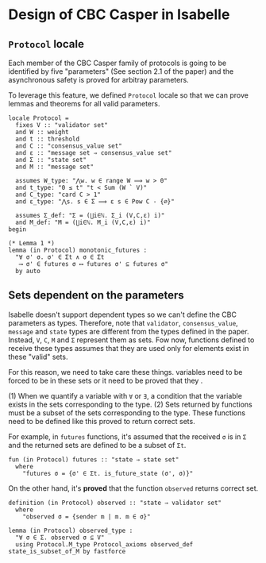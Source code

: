 # Design of CBC Casper in Isabelle
## `Protocol` locale
Each member of the CBC Casper family of protocols is going to be identified by five "parameters" (See section 2.1 of the paper) and the asynchronous safety is proved for arbitray parameters.

To leverage this feature, we defined `Protocol` locale so that we can prove lemmas and theorems for all valid parameters.

```
locale Protocol =
  fixes V :: "validator set"
  and W :: weight
  and t :: threshold
  and C :: "consensus_value set"
  and ε :: "message set ⇒ consensus_value set"
  and Σ :: "state set"
  and M :: "message set"

  assumes W_type: "⋀w. w ∈ range W ⟹ w > 0"
  and t_type: "0 ≤ t" "t < Sum (W ` V)"
  and C_type: "card C > 1"
  and ε_type: "⋀s. s ∈ Σ ⟹ ε s ∈ Pow C - {∅}"

  assumes Σ_def: "Σ = (⋃i∈ℕ. Σ_i (V,C,ε) i)"
  and M_def: "M = (⋃i∈ℕ. M_i (V,C,ε) i)"
begin
```

```
(* Lemma 1 *)
lemma (in Protocol) monotonic_futures :
  "∀ σ' σ. σ' ∈ Σt ∧ σ ∈ Σt
   ⟶ σ' ∈ futures σ ⟷ futures σ' ⊆ futures σ"
  by auto
```

## Sets dependent on the parameters
Isabelle doesn't support dependent types so we can't define the CBC parameters as types. Therefore, note that `validator`, `consensus_value`, `message` and `state` types are different from the types defined in the paper. Instead, `V`, `C`, `M` and `Σ` represent them as sets. Fow now, functions defined to receive these types assumes that they are used only for elements exist in these "valid" sets. 

For this reason, we need to take care these things.
variables need to be forced to be in these sets or it need to be proved that they .

(1) When we quantify a variable with `∀` or `∃`, a condition that the variable exists in the sets corresponding to the type.
(2) Sets returned by functions must be a subset of the sets corresponding to the type. These functions need to be defined like this proved to return correct sets.

For example, in `futures` functions, it's assumed that the received `σ` is in `Σ` and the returned sets are defined to be a subset of `Σt`.
```
fun (in Protocol) futures :: "state ⇒ state set"
  where
    "futures σ = {σ' ∈ Σt. is_future_state (σ', σ)}"
```

On the other hand, it's **proved** that the function `observed` returns correct set.
```
definition (in Protocol) observed :: "state ⇒ validator set"
  where
    "observed σ = {sender m | m. m ∈ σ}"

lemma (in Protocol) observed_type :
  "∀ σ ∈ Σ. observed σ ⊆ V"
  using Protocol.M_type Protocol_axioms observed_def state_is_subset_of_M by fastforce
```
